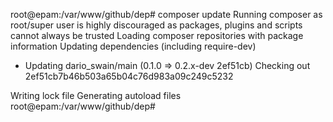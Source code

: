 root@epam:/var/www/github/dep# composer update
Running composer as root/super user is highly discouraged as packages, plugins and scripts cannot always be trusted
Loading composer repositories with package information
Updating dependencies (including require-dev)
  - Updating dario_swain/main (0.1.0 => 0.2.x-dev 2ef51cb)
    Checking out 2ef51cb7b46b503a65b04c76d983a09c249c5232

Writing lock file
Generating autoload files
root@epam:/var/www/github/dep#
